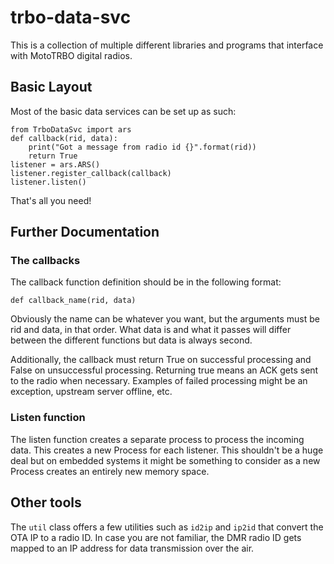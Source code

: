 # trbo-data-svc

This is a collection of multiple different libraries and programs that interface with MotoTRBO digital radios.

## Basic Layout

Most of the basic data services can be set up as such:

    from TrboDataSvc import ars
    def callback(rid, data):
        print("Got a message from radio id {}".format(rid))
        return True
    listener = ars.ARS()
    listener.register_callback(callback)
    listener.listen()

That's all you need!

## Further Documentation

### The callbacks

The callback function definition should be in the following format:

    def callback_name(rid, data)

Obviously the name can be whatever you want, but the arguments must be rid and data, in that order. What data is and what it passes will differ between the different functions but data is always second.

Additionally, the callback must return True on successful processing and False on unsuccessful processing. Returning true means an ACK gets sent to the radio when necessary. Examples of failed processing might be an exception, upstream server offline, etc.

### Listen function

The listen function creates a separate process to process the incoming data. This creates a new Process for each listener. This shouldn't be a huge deal but on embedded systems it might be something to consider as a new Process creates an entirely new memory space.

## Other tools

The `util` class offers a few utilities such as `id2ip` and `ip2id` that convert the OTA IP to a radio ID. In case you are not familiar, the DMR radio ID gets mapped to an IP address for data transmission over the air.
